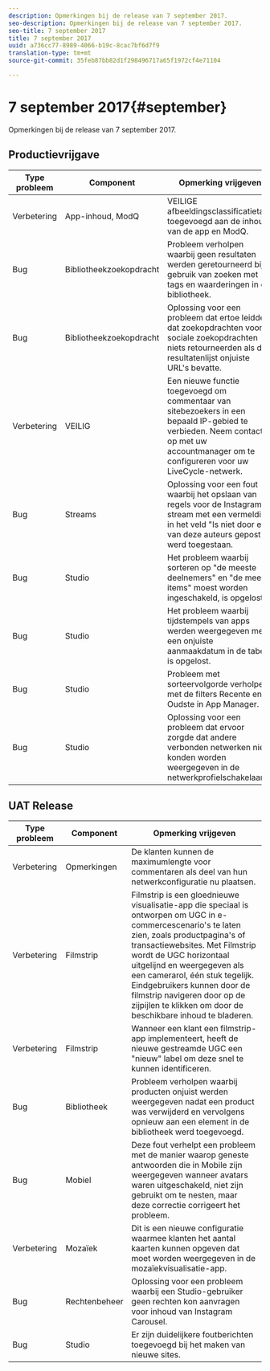 ```yaml
---
description: Opmerkingen bij de release van 7 september 2017.
seo-description: Opmerkingen bij de release van 7 september 2017.
seo-title: 7 september 2017
title: 7 september 2017
uuid: a736cc77-8989-4066-b19c-8cac7bf6d7f9
translation-type: tm+mt
source-git-commit: 35feb87bb82d1f298496717a65f1972cf4e71104

---
```



# 7 september 2017{#september}

Opmerkingen bij de release van 7 september 2017.

## Productievrijgave

| **Type probleem** | **Component** | **Opmerking vrijgeven** |
|---|---|---|
| Verbetering | App-inhoud, ModQ | VEILIGE afbeeldingsclassificatietags toegevoegd aan de inhoud van de app en ModQ. |
| Bug | Bibliotheekzoekopdracht | Probleem verholpen waarbij geen resultaten werden geretourneerd bij gebruik van zoeken met tags en waarderingen in de bibliotheek. |
| Bug | Bibliotheekzoekopdracht | Oplossing voor een probleem dat ertoe leidde dat zoekopdrachten voor sociale zoekopdrachten niets retourneerden als de resultatenlijst onjuiste URL&#39;s bevatte. |
| Verbetering | VEILIG | Een nieuwe functie toegevoegd om commentaar van sitebezoekers in een bepaald IP-gebied te verbieden. Neem contact op met uw accountmanager om te configureren voor uw LiveCycle-netwerk. |
| Bug | Streams | Oplossing voor een fout waarbij het opslaan van regels voor de Instagram-stream met een vermelding in het veld &quot;Is niet door een van deze auteurs gepost&quot; werd toegestaan. |
| Bug | Studio | Het probleem waarbij sorteren op &quot;de meeste deelnemers&quot; en &quot;de meeste items&quot; moest worden ingeschakeld, is opgelost. |
| Bug | Studio | Het probleem waarbij tijdstempels van apps werden weergegeven met een onjuiste aanmaakdatum in de tabel, is opgelost. |
| Bug | Studio | Probleem met sorteervolgorde verholpen met de filters Recente en Oudste in App Manager. |
| Bug | Studio | Oplossing voor een probleem dat ervoor zorgde dat andere verbonden netwerken niet konden worden weergegeven in de netwerkprofielschakelaar. |

## UAT Release

| **Type probleem** | **Component** | **Opmerking vrijgeven** |
|---|---|---|
| Verbetering | Opmerkingen | De klanten kunnen de maximumlengte voor commentaren als deel van hun netwerkconfiguratie nu plaatsen. |
| Verbetering | Filmstrip | Filmstrip is een gloednieuwe visualisatie-app die speciaal is ontworpen om UGC in e-commercescenario&#39;s te laten zien, zoals productpagina&#39;s of transactiewebsites. Met Filmstrip wordt de UGC horizontaal uitgelijnd en weergegeven als een camerarol, één stuk tegelijk. Eindgebruikers kunnen door de filmstrip navigeren door op de zijpijlen te klikken om door de beschikbare inhoud te bladeren. |
| Verbetering | Filmstrip | Wanneer een klant een filmstrip-app implementeert, heeft de nieuwe gestreamde UGC een &quot;nieuw&quot; label om deze snel te kunnen identificeren. |
| Bug | Bibliotheek | Probleem verholpen waarbij producten onjuist werden weergegeven nadat een product was verwijderd en vervolgens opnieuw aan een element in de bibliotheek werd toegevoegd. |
| Bug | Mobiel | Deze fout verhelpt een probleem met de manier waarop geneste antwoorden die in Mobile zijn weergegeven wanneer avatars waren uitgeschakeld, niet zijn gebruikt om te nesten, maar deze correctie corrigeert het probleem. |
| Verbetering | Mozaïek | Dit is een nieuwe configuratie waarmee klanten het aantal kaarten kunnen opgeven dat moet worden weergegeven in de mozaïekvisualisatie-app. |
| Bug | Rechtenbeheer | Oplossing voor een probleem waarbij een Studio-gebruiker geen rechten kon aanvragen voor inhoud van Instagram Carousel. |
| Bug | Studio | Er zijn duidelijkere foutberichten toegevoegd bij het maken van nieuwe sites. |

